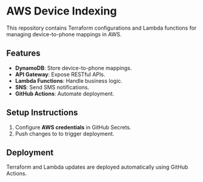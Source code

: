 # AWS Device Indexing

This repository contains Terraform configurations and Lambda functions for managing device-to-phone mappings in AWS.

## Features
- **DynamoDB**: Store device-to-phone mappings.
- **API Gateway**: Expose RESTful APIs.
- **Lambda Functions**: Handle business logic.
- **SNS**: Send SMS notifications.
- **GitHub Actions**: Automate deployment.

## Setup Instructions
1. Configure **AWS credentials** in GitHub Secrets.
2. Push changes to  to trigger deployment.

## Deployment
Terraform and Lambda updates are deployed automatically using GitHub Actions.
